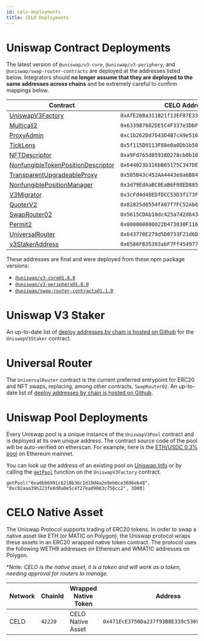 ```yaml
---
id: celo-deployments
title: CELO Deployments
---
```


# Uniswap Contract Deployments

The latest version of `@uniswap/v3-core`, `@uniswap/v3-periphery`, and `@uniswap/swap-router-contracts` are deployed at the addresses listed below. Integrators should **no longer assume that they are deployed to the same addresses across chains** and be extremely careful to confirm mappings below.

| Contract                                                                                                                                                     | CELO Address                                 | Alfajores Address                            |
| ------------------------------------------------------------------------------------------------------------------------------------------------------------ | -------------------------------------------- | -------------------------------------------- |
| [UniswapV3Factory](https://github.com/Uniswap/uniswap-v3-core/blob/v1.0.0/contracts/UniswapV3Factory.sol)                                                    | `0xAfE208a311B21f13EF87E33A90049fC17A7acDEc` | `0x229Fd76DA9062C1a10eb4193768E192bdEA99572` |
| [Multicall2](https://celoscan.io/address/0x633987602de5c4f337e3dbf265303a1080324204#code)                                                                    | `0x633987602DE5C4F337e3DbF265303A1080324204` | `0x692A12C7C167c44e54c3d381CA3EE91F058Dc404` |
| [ProxyAdmin](https://github.com/OpenZeppelin/openzeppelin-contracts/blob/v3.4.1-solc-0.7-2/contracts/proxy/ProxyAdmin.sol)                                   | `0xc1b262Dd7643D4B7cA9e51631bBd900a564BF49A` | `0xE4d1eBb97Fe5fabFaBbB8C004C424EE12dE8A07d` |
| [TickLens](https://github.com/Uniswap/uniswap-v3-periphery/blob/v1.0.0/contracts/lens/TickLens.sol)                                                          | `0x5f115D9113F88e0a0Db1b5033D90D4a9690AcD3D` | `0xFdACaEfB0f85C9BE9d319023453cC85C812d7e1E` |
| [NFTDescriptor](https://github.com/Uniswap/uniswap-v3-periphery/blob/v1.0.0/contracts/libraries/NFTDescriptor.sol)                                           | `0xa9Fd765d85938D278cb0b108DbE4BF7186831186` | `0xE3da4F834D45b27AF95600e6546991dC3B50adAC` |
| [NonfungibleTokenPositionDescriptor](https://github.com/Uniswap/uniswap-v3-periphery/blob/v1.0.0/contracts/NonfungibleTokenPositionDescriptor.sol)           | `0x644023b316bB65175C347DE903B60a756F6dd554` | `0xB00B8C3aB078EB0f7DeC6cE19c1a1da5bf4f8d7e` |
| [TransparentUpgradeableProxy](https://github.com/OpenZeppelin/openzeppelin-contracts/blob/v3.4.1-solc-0.7-2/contracts/proxy/TransparentUpgradeableProxy.sol) | `0x505B43c452AA4443e0a6B84bb37771494633Fde9` | `0x9ddD6325FBE93A715B422883cED853CD843f217C` |
| [NonfungiblePositionManager](https://github.com/Uniswap/uniswap-v3-periphery/blob/v1.0.0/contracts/NonfungiblePositionManager.sol)                           | `0x3d79EdAaBC0EaB6F08ED885C05Fc0B014290D95A` | `0x0eC9d3C06Bc0A472A80085244d897bb604548824` |
| [V3Migrator](https://github.com/Uniswap/uniswap-v3-periphery/blob/v1.0.0/contracts/V3Migrator.sol)                                                           | `0x3cFd4d48EDfDCC53D3f173F596f621064614C582` | `0x245d3F47F55c532dbE9340368855Be631B162cfd` |
| [QuoterV2](https://github.com/Uniswap/v3-periphery/blob/main/contracts/lens/QuoterV2.sol)                                                                    | `0x82825d0554fA07f7FC52Ab63c961F330fdEFa8E8` | `0x3c1FCF8D6f3A579E98F4AE75EB0adA6de70f5673` |
| [SwapRouter02](https://github.com/Uniswap/swap-router-contracts/blob/main/contracts/SwapRouter02.sol)                                                        | `0x5615CDAb10dc425a742d643d949a7F474C01abc4` | `0x8C456F41A3883bA0ba99f810F7A2Da54D9Ea3EF0` |
| [Permit2](https://github.com/Uniswap/permit2)                                                                                                                | `0x000000000022D473030F116dDEE9F6B43aC78BA3` | `0x000000000022D473030F116dDEE9F6B43aC78BA3` |
| [UniversalRouter](https://github.com/Uniswap/universal-router)                                                                                               | `0x643770E279d5D0733F21d6DC03A8efbABf3255B4` | `0x84904B9E85F76a421223565be7b596d7d9A8b8Ce` |
| [v3StakerAddress](https://github.com/Uniswap/v3-staker)                                                                                                      | `0x6586FB35393abF7Ff454977a9b3c912d218791C6` | `0x8AC47D3e65a3e6aD14596ee7d18ad1d1aA53208F` |
 

These addresses are final and were deployed from these npm package versions:

- [`@uniswap/v3-core@1.0.0`](https://github.com/Uniswap/uniswap-v3-core/tree/v1.0.0)
- [`@uniswap/v3-periphery@1.0.0`](https://github.com/Uniswap/uniswap-v3-periphery/tree/v1.0.0)
- [`@uniswap/swap-router-contracts@1.1.0`](https://github.com/Uniswap/swap-router-contracts/tree/v1.1.0)

# Uniswap V3 Staker

An up-to-date list of [deploy addresses by chain is hosted on Github](https://github.com/Uniswap/v3-staker/releases/tag/v1.0.2) for the `UniswapV3Staker` contract.

# Universal Router

The `UniversalRouter` contract is the current preferred entrypoint for ERC20 and NFT swaps, replacing, among other contracts, `SwapRouter02`. An up-to-date list of [deploy addresses by chain is hosted on Github](https://github.com/Uniswap/universal-router/tree/main/deploy-addresses).

# Uniswap Pool Deployments

Every Uniswap pool is a unique instance of the `UniswapV3Pool` contract and is deployed at its own unique address. The contract source code of the pool will be auto-verified on etherscan. For example, here is the [ETH/USDC 0.3% pool](https://etherscan.io/address/0x8ad599c3a0ff1de082011efddc58f1908eb6e6d8) on Ethereum mainnet.

You can look up the address of an existing pool on [Uniswap Info](https://info.uniswap.org/#/) or by calling the [`getPool`](../reference/core/interfaces/IUniswapV3Factory.md#getpool) function on the `UniswapV3Factory` contract.

```solidity
getPool("0xa0b86991c6218b36c1d19d4a2e9eb0ce3606eb48", "0xc02aaa39b223fe8d0a0e5c4f27ead9083c756cc2", 3000)
```

# CELO Native Asset

The Uniswap Protocol supports trading of ERC20 tokens. In order to swap a native asset like ETH (or MATIC on Polygon), the Uniswap protocol wraps these assets in an ERC20 wrapped native token contract. The protocol uses the following WETH9 addresses on Ethereum and WMATIC addresses on Polygon.

**Note: CELO is the native asset, it is a token and will work as a token, needing approval for routers to manage.*

| Network | ChainId | Wrapped Native Token | Address                                      |
| ------- | ------- | -------------------- | -------------------------------------------- |
| CELO    | `42220` | CELO Native Asset    | `0x471EcE3750Da237f93B8E339c536989b8978a438` |
